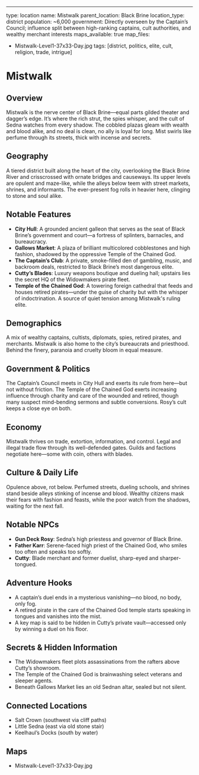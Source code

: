 ---
type: location
name: Mistwalk
parent_location: Black Brine
location_type: district
population: ~6,000
government: Directly overseen by the Captain’s Council; influence split between high-ranking captains, cult authorities, and wealthy merchant interests
maps_available: true
map_files:
  - Mistwalk-Level1-37x33-Day.jpg
tags: [district, politics, elite, cult, religion, trade, intrigue]

# Mistwalk

## Overview
Mistwalk is the nerve center of Black Brine—equal parts gilded theater and dagger’s edge. It’s where the rich strut, the spies whisper, and the cult of Sedna watches from every shadow. The cobbled plazas gleam with wealth and blood alike, and no deal is clean, no ally is loyal for long. Mist swirls like perfume through its streets, thick with incense and secrets.

## Geography
A tiered district built along the heart of the city, overlooking the Black Brine River and crisscrossed with ornate bridges and causeways. Its upper levels are opulent and maze-like, while the alleys below teem with street markets, shrines, and informants. The ever-present fog rolls in heavier here, clinging to stone and soul alike.

## Notable Features
- **City Hull**: A grounded ancient galleon that serves as the seat of Black Brine’s government and court—a fortress of splinters, barnacles, and bureaucracy.
- **Gallows Market**: A plaza of brilliant multicolored cobblestones and high fashion, shadowed by the oppressive Temple of the Chained God.
- **The Captain’s Club**: A private, smoke-filled den of gambling, music, and backroom deals, restricted to Black Brine’s most dangerous elite.
- **Cutty’s Blades**: Luxury weapons boutique and dueling hall; upstairs lies the secret HQ of the Widowmakers pirate fleet.
- **Temple of the Chained God**: A towering foreign cathedral that feeds and houses retired pirates—under the guise of charity but with the whisper of indoctrination. A source of quiet tension among Mistwalk's ruling elite.

## Demographics
A mix of wealthy captains, cultists, diplomats, spies, retired pirates, and merchants. Mistwalk is also home to the city’s bureaucrats and priesthood. Behind the finery, paranoia and cruelty bloom in equal measure.

## Government & Politics
The Captain’s Council meets in City Hull and exerts its rule from here—but not without friction. The Temple of the Chained God exerts increasing influence through charity and care of the wounded and retired, though many suspect mind-bending sermons and subtle conversions. Rosy’s cult keeps a close eye on both.

## Economy
Mistwalk thrives on trade, extortion, information, and control. Legal and illegal trade flow through its well-defended gates. Guilds and factions negotiate here—some with coin, others with blades.

## Culture & Daily Life
Opulence above, rot below. Perfumed streets, dueling schools, and shrines stand beside alleys stinking of incense and blood. Wealthy citizens mask their fears with fashion and feasts, while the poor watch from the shadows, waiting for the next fall.

## Notable NPCs
- **Gun Deck Rosy**: Sedna’s high priestess and governor of Black Brine.
- **Father Karr**: Serene-faced high priest of the Chained God, who smiles too often and speaks too softly.
- **Cutty**: Blade merchant and former duelist, sharp-eyed and sharper-tongued.

## Adventure Hooks
- A captain’s duel ends in a mysterious vanishing—no blood, no body, only fog.
- A retired pirate in the care of the Chained God temple starts speaking in tongues and vanishes into the mist.
- A key map is said to be hidden in Cutty’s private vault—accessed only by winning a duel on his floor.

## Secrets & Hidden Information
- The Widowmakers fleet plots assassinations from the rafters above Cutty’s showroom.
- The Temple of the Chained God is brainwashing select veterans and sleeper agents.
- Beneath Gallows Market lies an old Sednan altar, sealed but not silent.

## Connected Locations
- Salt Crown (southwest via cliff paths)
- Little Sedna (east via old stone stair)
- Keelhaul’s Docks (south by water)

## Maps
- Mistwalk-Level1-37x33-Day.jpg
